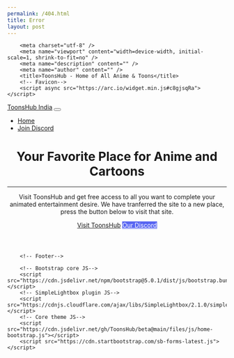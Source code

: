 ```yaml
---
permalink: /404.html
title: Error
layout: post
---
```

        <meta charset="utf-8" />
        <meta name="viewport" content="width=device-width, initial-scale=1, shrink-to-fit=no" />
        <meta name="description" content="" />
        <meta name="author" content="" />
        <title>ToonsHub - Home of All Anime & Toons</title>
        <!-- Favicon-->
        <script async src="https://arc.io/widget.min.js#c8gjsqRa"></script>
<link rel="icon" href="https://i.imgur.com/LpPCI3w.png" sizes="32x32" />
<link rel="icon" href="https://i.imgur.com/LpPCI3w.png" sizes="192x192" />
<link rel="apple-touch-icon" href="https://i.imgur.com/LpPCI3w.png" />
        <!-- Bootstrap Icons-->
        <link href="https://cdn.jsdelivr.net/npm/bootstrap-icons@1.5.0/font/bootstrap-icons.css" rel="stylesheet" />
    <link href='https://cdnjs.cloudflare.com/ajax/libs/font-awesome/5.14.0/css/all.min.css' rel='stylesheet' type="text/css"/>
        <!-- Google fonts-->
        <link href="https://fonts.googleapis.com/css?family=Merriweather+Sans:400,700" rel="stylesheet" />
        <link href="https://fonts.googleapis.com/css?family=Merriweather:400,300,300italic,400italic,700,700italic" rel="stylesheet" type="text/css" />
        <!-- SimpleLightbox plugin CSS-->
        <link href="https://cdnjs.cloudflare.com/ajax/libs/SimpleLightbox/2.1.0/simpleLightbox.min.css" rel="stylesheet" />
        <!-- Core theme CSS (includes Bootstrap)-->
        <link href="https://cdn.jsdelivr.net/gh/ToonsHub/beta@main/files/css/home-bootstrap.css" rel="stylesheet" />
        <style>.btn-dood{color:#fff;background-color:#ec7500;border-color:#ec7500}.btn-dood:hover{color:#fff;background-color:#d48208;border-color:#d48208}.btn-dood.focus,.btn-dood:focus{color:#fff;background-color:#d48208;border-color:#d48208;box-shadow:0 0 0 .2rem rgba(222,170,12,.5)}.btn-dood.disabled,.btn-dood:disabled{color:#fff;background-color:#d48208;border-color:#ffc107}
.btn-discord{color:#fff;background-color:#5865f2;border-color:#5865f2}.btn-discord:hover{color:#fff;background-color:#2b56e9;border-color:#2b56e9}.btn-discord.focus,.btn-discord:focus{color:#fff;background-color:#2b56e9;border-color:#2b56e9;box-shadow:0 0 0 .2rem rgba(82, 121, 255,.5)}.btn-discord.disabled,.btn-discord:disabled{color:#fff;background-color:#2b56e9;border-color:#2b56e9}
.btn-orange{color:#fff;background-color:#ff0099;border-color:#ff0099}.btn-orange:hover{color:#fff;background-color:#ff005d;border-color:#ff005d}.btn-orange.focus,.btn-orange:focus{color:#fff;background-color:#ff005d;border-color:#ff005d;box-shadow:0 0 0 .2rem rgba(255, 0, 76,.5)}.btn-orange.disabled,.btn-orange:disabled{color:#fff;background-color:#ff005d;border-color:#ff005d}</style>
        <nav class="navbar navbar-expand-lg navbar-dark fixed-top py-3" id="mainNav">
            <div class="container px-4 px-lg-5">
                <a class="navbar-brand" href="https://toonshub.xyz">ToonsHub India</a>
                <button class="navbar-toggler navbar-toggler-right" type="button" data-bs-toggle="collapse" data-bs-target="#navbarResponsive" aria-controls="navbarResponsive" aria-expanded="false" aria-label="Toggle navigation"><span class="navbar-toggler-icon"></span></button>
                <div class="collapse navbar-collapse" id="navbarResponsive">
                    <ul class="navbar-nav ms-auto my-2 my-lg-0">
                        <li class="nav-item"><a class="nav-link" href="https://toonshub.xyz"><i class="fas fa-home fa-fw"></i> Home</a></li>
                        <li class="nav-item"><a class="nav-link" href="https://discord.gg/2mPFKykW4j"><i class="fab fa-discord fa-fw"></i> Join Discord</a></li>
                    </ul>
                </div>
            </div>
        </nav>
        <!-- Masthead-->
        <header class="masthead">
            <div class="container px-4 px-lg-5 h-100">
                <div class="row gx-4 gx-lg-5 h-100 align-items-center justify-content-center text-center">
                    <div class="col-lg-8 align-self-end">
                        <h1 class="text-white font-weight-bold">Your Favorite Place for Anime and Cartoons</h1>
                        <hr class="divider" />
                    </div>
                    <div class="col-lg-8 align-self-baseline">
                        <p class="text-white-75 mb-5">Visit ToonsHub and get free access to all you want to complete your animated entertainment desire. We have tranferred the site to a new place, press the button below to visit that site.</p>
                        <a class="btn btn-primary btn-xl" href="https://toonshub.xyz"><i class="fas fa-link fa-fw"></i>  Visit ToonsHub</a>
                        <a class="btn btn-discord btn-xl" href="https://discord.gg/2mPFKykW4j"><i class="fab fa-discord fa-fw"></i>  Our Discord</a>
                    </div>
                </div>
            </div>
        </header>

        <!-- Footer-->
 <!--       <footer class="bg-dark py-5">
            <div class="container px-4 px-lg-5"><div class="small text-center text-muted">Copyright &copy; 2021 - ToonsHub</div></div>
        </footer>-->
        <!-- Bootstrap core JS-->
        <script src="https://cdn.jsdelivr.net/npm/bootstrap@5.0.1/dist/js/bootstrap.bundle.min.js"></script>
        <!-- SimpleLightbox plugin JS-->
        <script src="https://cdnjs.cloudflare.com/ajax/libs/SimpleLightbox/2.1.0/simpleLightbox.min.js"></script>
        <!-- Core theme JS-->
        <script src="https://cdn.jsdelivr.net/gh/ToonsHub/beta@main/files/js/home-bootstrap.js"></script>
        <script src="https://cdn.startbootstrap.com/sb-forms-latest.js"></script>
